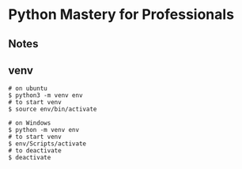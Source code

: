 # Python Mastery for Professionals

## Notes

## venv

```
# on ubuntu
$ python3 -m venv env
# to start venv
$ source env/bin/activate

# on Windows
$ python -m venv env
# to start venv
$ env/Scripts/activate
# to deactivate
$ deactivate
```
